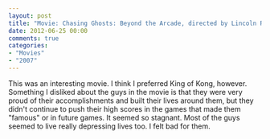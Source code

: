 ```yaml
---
layout: post
title: "Movie: Chasing Ghosts: Beyond the Arcade, directed by Lincoln Ruchti (2007)"
date: 2012-06-25 00:00
comments: true
categories:
- "Movies"
- "2007"
---
```


This was an interesting movie. I think I preferred King of Kong,
however. Something I disliked about the guys in the movie is that
they were very proud of their accomplishments and built their lives
around them, but they didn't continue to push their high scores in
the games that made them "famous" or in future games. It seemed so
stagnant. Most of the guys seemed to live really depressing lives
too. I felt bad for them.

